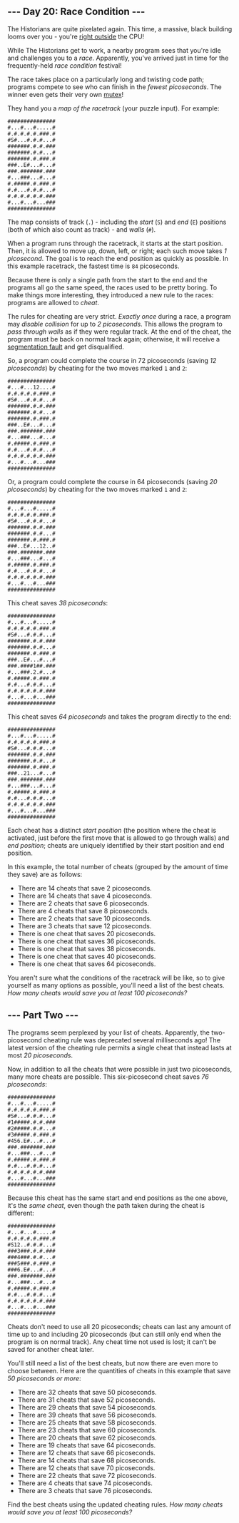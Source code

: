 ## \--- Day 20: Race Condition ---

The Historians are quite pixelated again. This time, a massive, black building looms over you - you're
[right outside](/2017/day/24) the CPU!

While The Historians get to work, a nearby program sees that you're idle and challenges you to a _race_. Apparently,
you've arrived just in time for the frequently-held _race condition_ festival!

The race takes place on a particularly long and twisting code path; programs compete to see who can finish in the
_fewest picoseconds_. The winner even gets their very own
[mutex](https://en.wikipedia.org/wiki/Lock%5F%28computer%5Fscience%29)!

They hand you a _map of the racetrack_ (your puzzle input). For example:

```
###############
#...#...#.....#
#.#.#.#.#.###.#
#S#...#.#.#...#
#######.#.#.###
#######.#.#...#
#######.#.###.#
###..E#...#...#
###.#######.###
#...###...#...#
#.#####.#.###.#
#.#...#.#.#...#
#.#.#.#.#.#.###
#...#...#...###
###############

```

The map consists of track (`.`) - including the _start_ (`S`) and _end_ (`E`) positions (both of which also count as
track) - and _walls_ (`#`).

When a program runs through the racetrack, it starts at the start position. Then, it is allowed to move up, down, left,
or right; each such move takes _1 picosecond_. The goal is to reach the end position as quickly as possible. In this
example racetrack, the fastest time is `84` picoseconds.

Because there is only a single path from the start to the end and the programs all go the same speed, the races used to
be pretty boring. To make things more interesting, they introduced a new rule to the races: programs are allowed to
_cheat_.

The rules for cheating are very strict. _Exactly once_ during a race, a program may _disable collision_ for up to _2
picoseconds_. This allows the program to _pass through walls_ as if they were regular track. At the end of the cheat,
the program must be back on normal track again; otherwise, it will receive a
[segmentation fault](https://en.wikipedia.org/wiki/Segmentation%5Ffault) and get disqualified.

So, a program could complete the course in 72 picoseconds (saving _12 picoseconds_) by cheating for the two moves marked
`1` and `2`:

```
###############
#...#...12....#
#.#.#.#.#.###.#
#S#...#.#.#...#
#######.#.#.###
#######.#.#...#
#######.#.###.#
###..E#...#...#
###.#######.###
#...###...#...#
#.#####.#.###.#
#.#...#.#.#...#
#.#.#.#.#.#.###
#...#...#...###
###############

```

Or, a program could complete the course in 64 picoseconds (saving _20 picoseconds_) by cheating for the two moves marked
`1` and `2`:

```
###############
#...#...#.....#
#.#.#.#.#.###.#
#S#...#.#.#...#
#######.#.#.###
#######.#.#...#
#######.#.###.#
###..E#...12..#
###.#######.###
#...###...#...#
#.#####.#.###.#
#.#...#.#.#...#
#.#.#.#.#.#.###
#...#...#...###
###############

```

This cheat saves _38 picoseconds_:

```
###############
#...#...#.....#
#.#.#.#.#.###.#
#S#...#.#.#...#
#######.#.#.###
#######.#.#...#
#######.#.###.#
###..E#...#...#
###.####1##.###
#...###.2.#...#
#.#####.#.###.#
#.#...#.#.#...#
#.#.#.#.#.#.###
#...#...#...###
###############

```

This cheat saves _64 picoseconds_ and takes the program directly to the end:

```
###############
#...#...#.....#
#.#.#.#.#.###.#
#S#...#.#.#...#
#######.#.#.###
#######.#.#...#
#######.#.###.#
###..21...#...#
###.#######.###
#...###...#...#
#.#####.#.###.#
#.#...#.#.#...#
#.#.#.#.#.#.###
#...#...#...###
###############

```

Each cheat has a distinct _start position_ (the position where the cheat is activated, just before the first move that
is allowed to go through walls) and _end position_; cheats are uniquely identified by their start position and end
position.

In this example, the total number of cheats (grouped by the amount of time they save) are as follows:

- There are 14 cheats that save 2 picoseconds.
- There are 14 cheats that save 4 picoseconds.
- There are 2 cheats that save 6 picoseconds.
- There are 4 cheats that save 8 picoseconds.
- There are 2 cheats that save 10 picoseconds.
- There are 3 cheats that save 12 picoseconds.
- There is one cheat that saves 20 picoseconds.
- There is one cheat that saves 36 picoseconds.
- There is one cheat that saves 38 picoseconds.
- There is one cheat that saves 40 picoseconds.
- There is one cheat that saves 64 picoseconds.

You aren't sure what the conditions of the racetrack will be like, so to give yourself as many options as possible,
you'll need a list of the best cheats. _How many cheats would save you at least 100 picoseconds?_

## \--- Part Two ---

The programs seem perplexed by your list of cheats. Apparently, the two-picosecond cheating rule was deprecated several
milliseconds ago! The latest version of the cheating rule permits a single cheat that instead lasts at most _20
picoseconds_.

Now, in addition to all the cheats that were possible in just two picoseconds, many more cheats are possible. This
six-picosecond cheat saves _76 picoseconds_:

```
###############
#...#...#.....#
#.#.#.#.#.###.#
#S#...#.#.#...#
#1#####.#.#.###
#2#####.#.#...#
#3#####.#.###.#
#456.E#...#...#
###.#######.###
#...###...#...#
#.#####.#.###.#
#.#...#.#.#...#
#.#.#.#.#.#.###
#...#...#...###
###############

```

Because this cheat has the same start and end positions as the one above, it's the _same cheat_, even though the path
taken during the cheat is different:

```
###############
#...#...#.....#
#.#.#.#.#.###.#
#S12..#.#.#...#
###3###.#.#.###
###4###.#.#...#
###5###.#.###.#
###6.E#...#...#
###.#######.###
#...###...#...#
#.#####.#.###.#
#.#...#.#.#...#
#.#.#.#.#.#.###
#...#...#...###
###############

```

Cheats don't need to use all 20 picoseconds; cheats can last any amount of time up to and including 20 picoseconds (but
can still only end when the program is on normal track). Any cheat time not used is lost; it can't be saved for another
cheat later.

You'll still need a list of the best cheats, but now there are even more to choose between. Here are the quantities of
cheats in this example that save _50 picoseconds or more_:

- There are 32 cheats that save 50 picoseconds.
- There are 31 cheats that save 52 picoseconds.
- There are 29 cheats that save 54 picoseconds.
- There are 39 cheats that save 56 picoseconds.
- There are 25 cheats that save 58 picoseconds.
- There are 23 cheats that save 60 picoseconds.
- There are 20 cheats that save 62 picoseconds.
- There are 19 cheats that save 64 picoseconds.
- There are 12 cheats that save 66 picoseconds.
- There are 14 cheats that save 68 picoseconds.
- There are 12 cheats that save 70 picoseconds.
- There are 22 cheats that save 72 picoseconds.
- There are 4 cheats that save 74 picoseconds.
- There are 3 cheats that save 76 picoseconds.

Find the best cheats using the updated cheating rules. _How many cheats would save you at least 100 picoseconds?_
